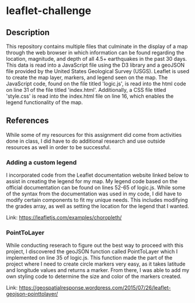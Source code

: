 # leaflet-challenge

## Description
This repository contains multiple files that culminate in the display of a map through the web browser in which information can be found regarding the location, magnitude, and depth of all 4.5+ earthquakes in the past 30 days. This data is read into a JavaScript file using the D3 library and a geoJSON file provided by the United States Geological Survey (USGS). Leaflet is used to create the map layer, markers, and legend seen on the map. The JavaScript code, found on the file titled 'logic.js', is read into the html code on line 31 of the file titled 'index.html'. Additionally, a CSS file titled 'style.css' is read into the index.html file on line 16, which enables the legend functionality of the map. 

## References
While some of my resources for this assignment did come from activities done in class, I did have to do additional research and use outside resources as well in order to be successful.

### Adding a custom legend
I incorporated code from the Leaflet documentation website linked below to assist in creating the legend for my map. My legend code based on the official documentation can be found on lines 52-65 of logic.js. While some of the syntax from the documentation was used in my code, I did have to modify certain components to fit my unique needs. This includes modifying the grades array, as well as setting the location for the legend that I wanted.

Link: https://leafletjs.com/examples/choropleth/

### PointToLayer
While conducting reserach to figure out the best way to proceed with this project, I discovered the geoJSON function called PointToLayer which I implemented on line 35 of logic.js. This function made the part of the project where I need to create circle markers very easy, as it takes latitude and longitude values and returns a marker. From there, I was able to add my own styling code to determine the size and color of the markers created.

Link: https://geospatialresponse.wordpress.com/2015/07/26/leaflet-geojson-pointtolayer/
